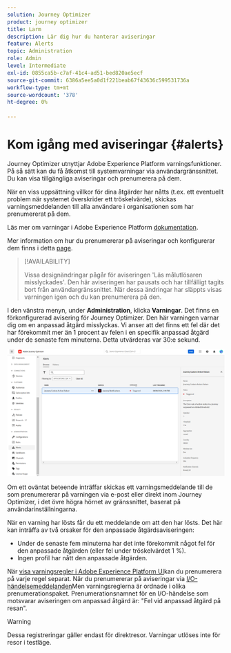 ```yaml
---
solution: Journey Optimizer
product: journey optimizer
title: Larm
description: Lär dig hur du hanterar aviseringar
feature: Alerts
topic: Administration
role: Admin
level: Intermediate
exl-id: 0855ca5b-c7af-41c4-ad51-bed820ae5ecf
source-git-commit: 6386a5ee5a0d1f221beab67f43636c599531736a
workflow-type: tm+mt
source-wordcount: '378'
ht-degree: 0%

---
```


# Kom igång med aviseringar {#alerts}

Journey Optimizer utnyttjar Adobe Experience Platform varningsfunktioner. På så sätt kan du få åtkomst till systemvarningar via användargränssnittet. Du kan visa tillgängliga aviseringar och prenumerera på dem.

När en viss uppsättning villkor för dina åtgärder har nåtts (t.ex. ett eventuellt problem när systemet överskrider ett tröskelvärde), skickas varningsmeddelanden till alla användare i organisationen som har prenumererat på dem.

<!--These messages can repeat over a pre-defined time interval until the alert has been resolved.-->

Läs mer om varningar i Adobe Experience Platform [dokumentation](https://experienceleague.adobe.com/docs/experience-platform/observability/alerts/overview.html).

Mer information om hur du prenumererar på aviseringar och konfigurerar dem finns i detta [page](https://experienceleague.adobe.com/docs/experience-platform/observability/alerts/ui.html).

>[!AVAILABILITY]
>
>Vissa designändringar pågår för aviseringen &#39;Läs målutlösaren misslyckades&#39;. Den här aviseringen har pausats och har tillfälligt tagits bort från användargränssnittet. När dessa ändringar har släppts visas varningen igen och du kan prenumerera på den.

I den vänstra menyn, under **Administration**, klicka **Varningar**. Det finns en förkonfigurerad avisering för Journey Optimizer. Den här varningen varnar dig om en anpassad åtgärd misslyckas. Vi anser att det finns ett fel där det har förekommit mer än 1 procent av felen i en specifik anpassad åtgärd under de senaste fem minuterna. Detta utvärderas var 30:e sekund.

![](assets/alerts-custom-action.png)


<!--A pre-configured alert for Journey Optimizer is available. This alert will warn you if a read segment node has not processed any profile during the defined time frame.

![](assets/alerts1.png)-->

Om ett oväntat beteende inträffar skickas ett varningsmeddelande till de som prenumererar på varningen via e-post eller direkt inom Journey Optimizer, i det övre högra hörnet av gränssnittet, baserat på användarinställningarna.

När en varning har lösts får du ett meddelande om att den har lösts. Det här kan inträffa av två orsaker för den anpassade åtgärdsaviseringen:
* Under de senaste fem minuterna har det inte förekommit något fel för den anpassade åtgärden (eller fel under tröskelvärdet 1 %).
* Ingen profil har nått den anpassade åtgärden.

När [visa varningsregler i Adobe Experience Platform UI](https://experienceleague.adobe.com/docs/experience-platform/observability/alerts/ui.html)kan du prenumerera på varje regel separat. När du prenumererar på aviseringar via [I/O-händelsemeddelanden](https://experienceleague.adobe.com/docs/experience-platform/observability/alerts/subscribe.html)Men varningsreglerna är ordnade i olika prenumerationspaket. Prenumerationsnamnet för en I/O-händelse som motsvarar aviseringen om anpassad åtgärd är: &quot;Fel vid anpassad åtgärd på resan&quot;.

<!--The I/O event subscription name corresponding to the Read segment alert is: "Journey read segment Delays, Failures and Errors".-->

>[!WARNING]
>
>Dessa registreringar gäller endast för direktresor. Varningar utlöses inte för resor i testläge.

